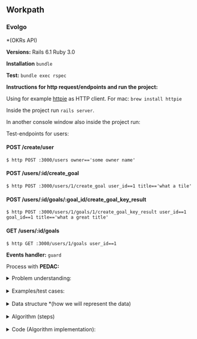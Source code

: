 ## Workpath

### Evolgo
*(OKRs API)

**Versions:**
Rails 6.1
Ruby 3.0

**Installation**
`bundle`

**Test:**
`bundle exec rspec`

**Instructions for http request/endpoints and run the project:**

Using for example [httpie](https://httpie.io/) as HTTP client.
For mac:
`brew install httpie`

Inside the project run `rails server`.

In another console window also inside the project run:

Test-endpoints for users:

#### POST /create/user
`$ http POST :3000/users owner=='some owner name'`
#### POST /users/:id/create_goal
`$ http POST :3000/users/1/create_goal user_id==1 title=='what a tile'`
#### POST /users/:id/goals/:goal_id/create_goal_key_result
`$ http POST :3000/users/1/goals/1/create_goal_key_result user_id==1 goal_id==1 title=='what a great title'`
#### GET /users/:id/goals
`$ http GET :3000/users/1/goals user_id==1`


**Events handler:**
`guard`


Process with **PEDAC:**
<details>
<summary> Problem understanding:</summary>
  <br>

  - **Problem Domain:**
    none so far
  - **Mental Model:**
      create a RESTful application with endpoints based on the 3 stories:
    - User can create a goal
    - User create key-results associated with a goal to track progress of it.
    - As user I want to get the list of my goals and see my progress.
  - **Input:**
      User, Goal, Key-Result database and endpoints
  - **Output:**
      Data answering the story-endpoints User, goal, key-result, progress
  - **Requirements:**
    - It should be an API *Only(No front-end and only endpoints)
  - **Rules:**
    - Implicit:
      - follow standards and guidelines as a production level code (Good practices, testing, Production databse as PostgreSQL).
    - Explicit:
      - None so far
  - **Questions:**
    - Probably is as easy as possible solution, in any case I think is good to ask if the user should be created with a password and we should add some Token-based Authentication.
    For now I will start it whithout as is not specified and I think it will be ok to implemented later on.

    - About the model associations.
      In my understanding:
      - User has many goals
      - Goals belong to user
      - User can Create a Key-Result
      - Key-Result belongs to Goal
      - Goal has many Key-Results
        User can Create a Key-Result **But(implicitly in my logic) it should be though Goal, right?
        So it should be:
        We create a User, the User Create a Goals, from a Goal we create Key-Objectives
        So, in my understanding, the user should assign the goal id to create a key-result. Do I am missing something?

  Answer:
  1. User authentication is not required. But, it would be a great addition. You can implement any approach that you feel better.
  2. You are right about the model association.

</details>
<br>

<details>–
<summary>Examples/test cases:</summary>

- Story 1:
  As a user I want to create a Goal.
  Acceptance criteria:
  ● A user can create a goal
  ● A goal has an owner (user who created it by default)
  ● A goal has a title. For an e.g., “Grow our engineering team”
  ● A goal has a start date
  ● A goal has an end date

- Story 2:
  A a user I want to create “Key Results”, associated with a goal, to track the progress of my goal
  Acceptance criteria:
  ● A user can create a key result
  ● A key result has a title. For an e.g., “Hire 1 Backend Engineers”
  ● A key result has a status. The status is either “not started”, “in progress”, or
  “completed”.
  ● A Key Result always belongs to a goal
  ● A goal has many key results

- Story 3:
  A a user I want to get the list of all goals that are owned by me
  Acceptance criteria:
  ● A user can view all goals they created
  ● The information about goal includes:
  ○ Title of the goal
  ○ Start date of the goal
  ○ End date of the goal
  ○ Progress of the goal
  ● The progress of a goal is decided by the status of its key results.
  ○ It is the ratio of total number of key results with completed status divided by the
  total number of key results
  ○ For examples,
  ■ If a goal has 2 key results and both are “completed” the progress is 100%
  ■ If a goal has 2 key results and 1 is “completed” the progress is 50%
  ■ If a goal has 2 key results and none of them are completed the progress
  is 0 %

  ○ The progress is also considered zero percent, if a goal does not have any key
  result associated with it.
</details>
<br>

<details>
<summary>Data structure *(how we will represent the data)</summary>
  ~PostgreSQL~, relations
</details>
<br>

<details>
<summary>Algorithm (steps)</summary>

  1. Take my time to read and reasoning, resuming the key points, create the mental model, examples, input, output, requirements, rules and ask for questions(1hr aprox).
  2. Choose the gems I need and create a new rails project:
  `rails new okrs_evolgo -T -d postgresql`
    -T `--database=postgresql` or `-d postgresql`
    -T (don't include minitest)
    --database=postgresql (use postgresql database)
  3. Add and modify this Readme file
  4. Add/set Gems/DB I want to use:
    Todo's:
      - [x]  pg (PostgreSQL) =>  https://github.com/ged/ruby-pg
      - [x] reek => https://github.com/troessner/reek
      - [x] rspec-rails => https://github.com/rspec/rspec-rails
      - [x] rubocop => https://github.com/rubocop/rubocop
      - [x] rubocop-rails => https://github.com/rubocop/rubocop-rails
      - [x] rubocop-rspec => https://github.com/rubocop/rubocop-rspec
      - [x] guard => https://github.com/guard/guard
      - [x] guard-rspec => https://github.com/guard/guard-rspec
      - [x] guard-rubocop => https://github.com/guard/guard-rubocop
      - [x] shoulda-matchers => https://github.com/thoughtbot/shoulda-matchers
      Add Rubocop autogen config*
      `rubocop --auto-gen-config`
  5. Define the model with respective columns/parameters and associations.
      - User has goals
      - Goals belong to User
      - User can Create a Key-Result
      - Key-Result belongs to Goal
      - Goal has many Key-Results

      User params
        - owner *(*=presence true)
      Goal params
        - user_id (foreign_key) *
        - title *
        - star_date
        - end_date
      KeyResult params
        - goal_id (foreign_key) *
        - user_id (foreign_key) *
        - title *
        - status (default zero to change it 'not started' via key-value)*
  6. Create models/associations via TDD
    `rails g model User owner:string`
    `rails g model Goal user:references title:string start_date:datetime end_date:datetime`
    `rails g model KeyResult user:references goal:references title:string status:float`
    Adding , :default => 0 in (status)
    **( I decided to use float instead integer for future percentage)
  7. Create validations via TDD, make all tests green and fix rubocop offensess.

  8. Add the specific controllers
    `rails g controller Users`
    `rails g controller Goals`
    `rails g controller KeyResults`

  9. Add example cases as tests, and make it all green adding specific methods and testing the model.
    - fix rubocop offenses from instance variables in RSpec

  10. Add the RESTful routes and controller actions:
    - Story 1
    - Story 2
    - Story 3

  11. Add instructions for http request/endpoints and run the project:

  12. - Add jwt authentication for user?
      - Think about how to fix endpints whithout passing user_id as params(we have already the ids on the route)
      - add symboles related to status number and test it {not_started:0.0, in_progress:0.5, completed:1.0}

  ** 12 is Pending!
    ``

</details>
<br>
<details>
<summary> Code (Algorithm implementation):</details>

<br>